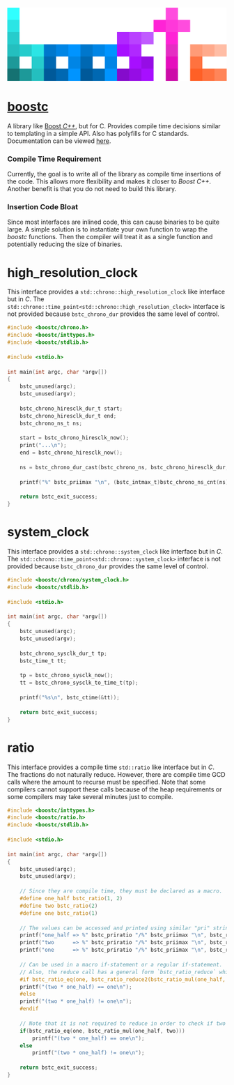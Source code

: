 ![boostc icon](images/boostc-icon.png)

# [boostc](https://tkellehe.github.io/boostc/)
A library like [Boost _C++_](https://github.com/boostorg), but for C.
Provides compile time decisions similar to templating in a simple API.
Also has polyfills for C standards. Documentation can be viewed [here](https://tkellehe.github.io/boostc/docs/).

### Compile Time Requirement
Currently, the goal is to write all of the library as compile time insertions of the code.
This allows more flexibility and makes it closer to _Boost C++_.
Another benefit is that you do not need to build this library.

### Insertion Code Bloat
Since most interfaces are inlined code, this can cause binaries to be quite large.
A simple solution is to instantiate your own function to wrap the _boostc_ functions.
Then the compiler will treat it as a single function and potentially reducing the size of binaries.

# high_resolution_clock

This interface provides a `std::chrono::high_resolution_clock` like interface but in _C_.
The `std::chrono::time_point<std::chrono::high_resolution_clock>` interface is not provided because `bstc_chrono_dur` provides the same level of control.

```c
#include <boostc/chrono.h>
#include <boostc/inttypes.h>
#include <boostc/stdlib.h>

#include <stdio.h>

int main(int argc, char *argv[])
{
    bstc_unused(argc);
    bstc_unused(argv);
    
    bstc_chrono_hiresclk_dur_t start;
    bstc_chrono_hiresclk_dur_t end;
    bstc_chrono_ns_t ns;

    start = bstc_chrono_hiresclk_now();
    print("...\n");
    end = bstc_chrono_hiresclk_now();

    ns = bstc_chrono_dur_cast(bstc_chrono_ns, bstc_chrono_hiresclk_dur, (end - start));

    printf("%" bstc_priimax "\n", (bstc_intmax_t)bstc_chrono_ns_cnt(ns));

    return bstc_exit_success;
}
```

# system_clock

This interface provides a `std::chrono::system_clock` like interface but in _C_.
The `std::chrono::time_point<std::chrono::system_clock>` interface is not provided because `bstc_chrono_dur` provides the same level of control.

```c
#include <boostc/chrono/system_clock.h>
#include <boostc/stdlib.h>

#include <stdio.h>

int main(int argc, char *argv[])
{
    bstc_unused(argc);
    bstc_unused(argv);
    
    bstc_chrono_sysclk_dur_t tp;
    bstc_time_t tt;

    tp = bstc_chrono_sysclk_now();
    tt = bstc_chrono_sysclk_to_time_t(tp);

    printf("%s\n", bstc_ctime(&tt));

    return bstc_exit_success;
}
```

# ratio

This interface provides a compile time `std::ratio` like interface but in _C_.
The fractions do not naturally reduce.
However, there are compile time GCD calls where the amount to recurse must be specified.
Note that some compilers cannot support these calls because of the heap requirements or some compilers may take several minutes just to compile.

```c
#include <boostc/inttypes.h>
#include <boostc/ratio.h>
#include <boostc/stdlib.h>

#include <stdio.h>

int main(int argc, char *argv[])
{
    bstc_unused(argc);
    bstc_unused(argv);
    
    // Since they are compile time, they must be declared as a macro.
    #define one_half bstc_ratio(1, 2)
    #define two bstc_ratio(2)
    #define one bstc_ratio(1)

    // The values can be accessed and printed using similar "pri" string macros.
    printf("one_half => %" bstc_priratio "/%" bstc_priimax "\n", bstc_ratio_num(one_half), bstc_ratio_den(one_half));
    printf("two      => %" bstc_priratio "/%" bstc_priimax "\n", bstc_ratio_num(two), bstc_ratio_den(two));
    printf("one      => %" bstc_priratio "/%" bstc_priimax "\n", bstc_ratio_num(one), bstc_ratio_den(one));
    
    // Can be used in a macro if-statement or a regular if-statement.
    // Also, the reduce call has a general form `bstc_ratio_reduce` which uses way more steps than what is needed here.
    #if bstc_ratio_eq(one, bstc_ratio_reduce2(bstc_ratio_mul(one_half, two)))
    printf("(two * one_half) == one\n");
    #else
    printf("(two * one_half) != one\n");
    #endif

    // Note that it is not required to reduce in order to check if two ratios are equal.
    if(bstc_ratio_eq(one, bstc_ratio_mul(one_half, two)))
        printf("(two * one_half) == one\n");
    else
        printf("(two * one_half) != one\n");

    return bstc_exit_success;
}
```
